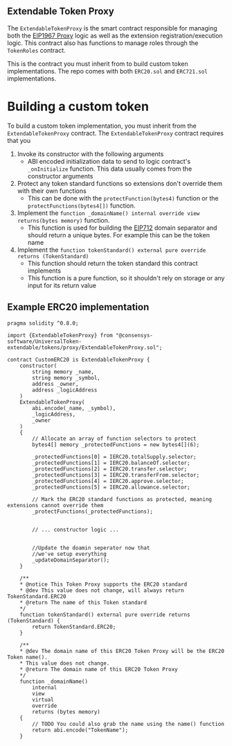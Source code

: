 ## Extendable Token Proxy

The `ExtendableTokenProxy` is the smart contract responsible for managing both the [EIP1967 Proxy](https://eips.ethereum.org/EIPS/eip-1967) logic as well as the extension registration/execution logic. This contract also has functions to manage roles through the `TokenRoles` contract. 

This is the contract you must inherit from to build custom token implementations. The repo comes with both `ERC20.sol` and `ERC721.sol` implementations.

# Building a custom token

To build a custom token implementation, you must inherit from the `ExtendableTokenProxy` contract. The `ExtendableTokenProxy` contract requires that you 

1. Invoke its constructor with the following arguments
    - ABI encoded initialization data to send to logic contract's `_onInitialize` function. This data usually comes from the constructor arguments
2. Protect any token standard functions so extensions don't override them with their own functions
    - This can be done with the `protectFunction(bytes4)` function or the `protectFunctions(bytes4[])` function.
3. Implement the `function _domainName() internal override view returns(bytes memory)` function.
    - This function is used for building the [EIP712](https://eips.ethereum.org/EIPS/eip-712#definition-of-domainseparator) domain separator and should return a unique bytes. For example this can be the token name
4. Implement the `function tokenStandard() external pure override returns (TokenStandard)`
    - This function should return the token standard this contract implements
    - This function is a pure function, so it shouldn't rely on storage or any input for its return value

## Example ERC20 implementation

    pragma solidity ^0.8.0;

    import {ExtendableTokenProxy} from "@consensys-software/UniversalToken-extendable/tokens/proxy/ExtendableTokenProxy.sol";

    contract CustomERC20 is ExtendableTokenProxy {
        constructor(
            string memory _name,
            string memory _symbol,
            address _owner,
            address _logicAddress
        )
        ExtendableTokenProxy(
            abi.encode(_name, _symbol),
            _logicAddress,
            _owner
        )
        {
            // Allocate an array of function selectors to protect
            bytes4[] memory _protectedFunctions = new bytes4[](6);

            _protectedFunctions[0] = IERC20.totalSupply.selector;
            _protectedFunctions[1] = IERC20.balanceOf.selector;
            _protectedFunctions[2] = IERC20.transfer.selector;
            _protectedFunctions[3] = IERC20.transferFrom.selector;
            _protectedFunctions[4] = IERC20.approve.selector;
            _protectedFunctions[5] = IERC20.allowance.selector;

            // Mark the ERC20 standard functions as protected, meaning extensions cannot override them
            _protectFunctions(_protectedFunctions);


            // ... constructor logic ...


            //Update the doamin seperator now that
            //we've setup everything
            _updateDomainSeparator();
        }

        /**
        * @notice This Token Proxy supports the ERC20 standard
        * @dev This value does not change, will always return TokenStandard.ERC20
        * @return The name of this Token standard
        */
        function tokenStandard() external pure override returns (TokenStandard) {
            return TokenStandard.ERC20;
        }

        /**
        * @dev The domain name of this ERC20 Token Proxy will be the ERC20 Token name().
        * This value does not change.
        * @return The domain name of this ERC20 Token Proxy
        */
        function _domainName()
            internal
            view
            virtual
            override
            returns (bytes memory)
        {
            // TODO You could also grab the name using the name() function
            return abi.encode("TokenName");
        }


